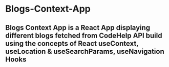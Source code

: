 # Blogs-Context-App

## Blogs Context App is a React App displaying different blogs fetched from CodeHelp API build using the concepts of React useContext, useLocation & useSearchParams, useNavigation Hooks
